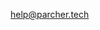 help@parcher.tech

<!---
parchertech/parchertech is a ✨ special ✨ repository because its `README.md` (this file) appears on your GitHub profile.
You can click the Preview link to take a look at your changes.
--->

